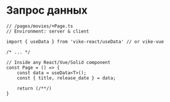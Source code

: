 # Запрос данных

<style>
[data-slidev-no="35"] {
    .slidev-layout .slidev-code-wrapper {
        max-width: 100%;
    }
}
</style>

```tsx {*|14-15|18-19|20-23|*}{startLine: 12, lines: true}
// /pages/movies/+Page.ts
// Environment: server & client

import { useData } from 'vike-react/useData' // or vike-vue

/* ... */

// Inside any React/Vue/Solid component
const Page = () => {
    const data = useData<T>();
    const { title, release_date } = data;
    
    return (/**/)
}
```

